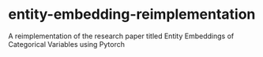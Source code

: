 # entity-embedding-reimplementation
A reimplementation of the research paper titled Entity Embeddings of Categorical Variables using Pytorch 
